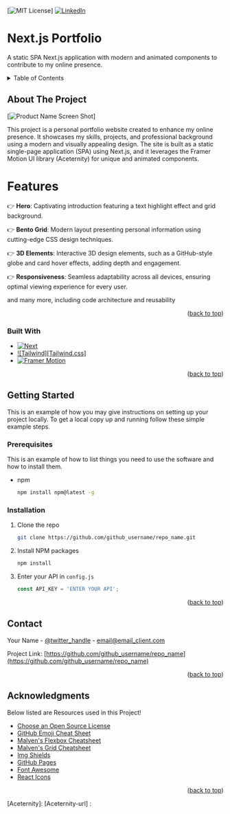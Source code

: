 <!-- PROJECT SHIELDS -->
[![MIT License][license-shield]]
[![LinkedIn][linkedin-shield]][linkedin-url]

<!-- PROJECT TITLE AND DESCRIPTION -->
# Next.js Portfolio

A static SPA Next.js application with modern and animated components to contribute to my online presence.

<!-- TABLE OF CONTENTS -->
<details>
  <summary>Table of Contents</summary>
  <ol>
    <li><a href="#about-the-project">About The Project</a></li>
    <li><a href="#built-with">Built With</a></li>
    <li><a href="#getting-started">Getting Started</a></li>
    <ul>
      <li><a href="#prerequisites">Prerequisites</a></li>
      <li><a href="#installation">Installation</a></li>
    </ul>
    <li><a href="#contact">Contact</a></li>
    <li><a href="#acknowledgments">Acknowledgments</a></li>
  </ol>
</details>

<!-- ABOUT THE PROJECT -->
## About The Project

[![Product Name Screen Shot][product-screenshot]]

This project is a personal portfolio website created to enhance my online presence. It showcases my skills, projects, and professional background using a modern and visually appealing design. The site is built as a static single-page application (SPA) using Next.js, and it leverages the Framer Motion UI library (Aceternity) for unique and animated components.

# Features

👉 **Hero**: Captivating introduction featuring a text highlight effect and grid background.

👉 **Bento Grid**: Modern layout presenting personal information using cutting-edge CSS design techniques.

👉 **3D Elements**:  Interactive 3D design elements, such as a GitHub-style globe and card hover effects, adding depth and engagement.

👉 **Responsiveness**: Seamless adaptability across all devices, ensuring optimal viewing experience for every user.

and many more, including code architecture and reusability 

<p align="right">(<a href="#readme-top">back to top</a>)</p>

<!-- BUILT WITH -->
### Built With

* [![Next][Next.js]][Next-url]
* [![Tailwind][Tailwind.css]][Tailwind-url]
* [![Framer Motion][Framer-motion]][Framer-url]

<p align="right">(<a href="#readme-top">back to top</a>)</p>

<!-- GETTING STARTED -->
## Getting Started

This is an example of how you may give instructions on setting up your project locally.
To get a local copy up and running follow these simple example steps.

### Prerequisites

This is an example of how to list things you need to use the software and how to install them.
* npm
  ```sh
  npm install npm@latest -g
  ```

### Installation


1. Clone the repo
   ```sh
   git clone https://github.com/github_username/repo_name.git
   ```
2. Install NPM packages
   ```sh
   npm install
   ```
3. Enter your API in `config.js`
   ```js
   const API_KEY = 'ENTER YOUR API';
   ```

<p align="right">(<a href="#readme-top">back to top</a>)</p>

<!-- CONTACT -->
## Contact

Your Name - [@twitter_handle](https://twitter.com/twitter_handle) - email@email_client.com

Project Link: [https://github.com/github_username/repo_name](https://github.com/github_username/repo_name)

<p align="right">(<a href="#readme-top">back to top</a>)</p>

<!-- ACKNOWLEDGMENTS -->
## Acknowledgments

Below listed are Resources used in this Project!

* [Choose an Open Source License](https://choosealicense.com)
* [GitHub Emoji Cheat Sheet](https://www.webpagefx.com/tools/emoji-cheat-sheet)
* [Malven's Flexbox Cheatsheet](https://flexbox.malven.co/)
* [Malven's Grid Cheatsheet](https://grid.malven.co/)
* [Img Shields](https://shields.io)
* [GitHub Pages](https://pages.github.com)
* [Font Awesome](https://fontawesome.com)
* [React Icons](https://react-icons.github.io/react-icons/search)

<p align="right">(<a href="#readme-top">back to top</a>)</p>



<!-- MARKDOWN LINKS & IMAGES -->
<!-- https://www.markdownguide.org/basic-syntax/#reference-style-links -->
[license-shield]: https://img.shields.io/github/license/othneildrew/Best-README-Template.svg?style=for-the-badge
[linkedin-shield]: https://img.shields.io/badge/-LinkedIn-black.svg?style=for-the-badge&logo=linkedin&colorB=555
[linkedin-url]: https://linkedin.com/in/nisar-saeed
[product-screenshot]: images/screenshot.png
[Next.js]: https://img.shields.io/badge/next.js-000000?style=for-the-badge&logo=nextdotjs&logoColor=white
[Next-url]: https://nextjs.org/
[Framer-motion]: https://img.shields.io/badge/-Framer-black?style=for-the-badge&logoColor=white&logo=framer&color=0055FF
[Framer-url]: https://www.framer.com/motion/
[Tailwind]: https://img.shields.io/badge/-Tailwind_CSS-black?style=for-the-badge&logoColor=white&logo=tailwindcss&color=06B6D4
[Tailwind-url]: https://tailwindcss.com/
[Aceternity]:
[Aceternity-url] :